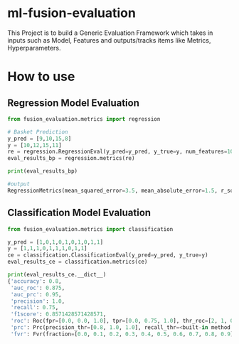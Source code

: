 # ml-fusion-evaluation

This Project is to build a Generic Evaluation Framework which takes in inputs such as Model, 
Features and outputs/tracks items like Metrics, Hyperparameters. 


# How to use

## Regression Model Evaluation

```python
from fusion_evaluation.metrics import regression

# Basket Prediction
y_pred = [9,10,15,8]
y = [10,12,15,11]
re = regression.RegressionEval(y_pred=y_pred, y_true=y, num_features=10)
eval_results_bp = regression.metrics(re)

print(eval_results_bp)

#output
RegressionMetrics(mean_squared_error=3.5, mean_absolute_error=1.5, r_squared=0.0, r_square_adjusted=-0.5)
```

## Classification Model Evaluation

```python
from fusion_evaluation.metrics import classification

y_pred = [1,0,1,0,1,0,1,0,1,1]
y = [1,1,1,0,1,1,1,0,1,1]
ce = classification.ClassificationEval(y_pred=y_pred, y_true=y)
eval_results_ce = classification.metrics(ce)

print(eval_results_ce.__dict__)
{'accuracy': 0.8,
 'auc_roc': 0.875,
 'auc_prc': 0.95,
 'precision': 1.0,
 'recall': 0.75,
 'f1score': 0.8571428571428571,
 'roc': Roc(fpr=[0.0, 0.0, 1.0], tpr=[0.0, 0.75, 1.0], thr_roc=[2, 1, 0]),
 'prc': Prc(precision_thr=[0.8, 1.0, 1.0], recall_thr=<built-in method tolist of numpy.ndarray object at 0x136c69d00>, thr_prc=[0, 1]),
 'fvr': Fvr(fraction=[0.0, 0.1, 0.2, 0.3, 0.4, 0.5, 0.6, 0.7, 0.8, 0.9], recall_fvr=[0.125, 0.125, 0.25, 0.25, 0.375, 0.5, 0.625, 0.75, 0.875, 1.0], thr_fvr=[0, 0, 0, 0, 1, 1, 1, 1, 1, 1])}
```

